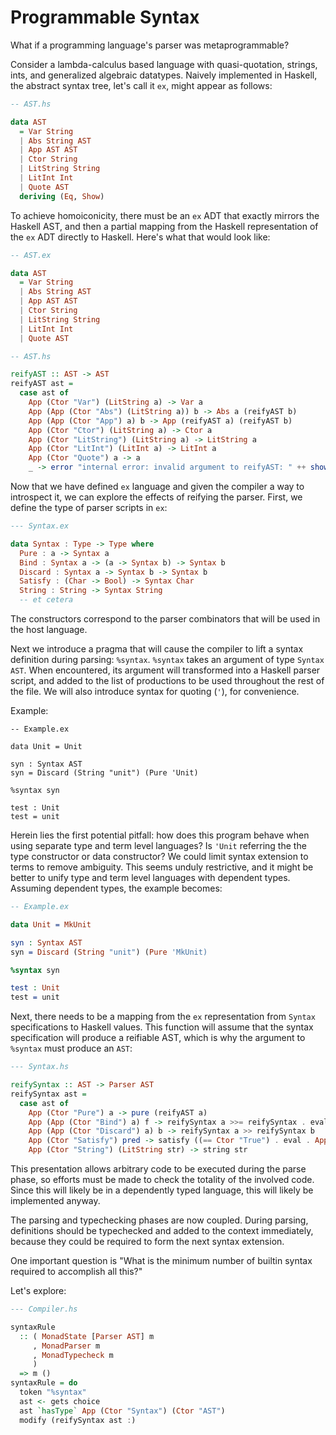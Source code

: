 # Programmable Syntax

What if a programming language's parser was metaprogrammable?

Consider a lambda-calculus based language with quasi-quotation, strings, ints, and generalized algebraic
datatypes. Naively implemented in Haskell, the abstract syntax tree, let's call it `ex`, might appear as
follows:

```haskell
-- AST.hs

data AST
  = Var String
  | Abs String AST
  | App AST AST
  | Ctor String
  | LitString String
  | LitInt Int
  | Quote AST
  deriving (Eq, Show)
```

To achieve homoiconicity, there must be an `ex` ADT that exactly mirrors the Haskell AST, and then
a partial mapping from the Haskell representation of the `ex` ADT directly to Haskell. Here's what
that would look like:

```haskell
-- AST.ex

data AST
  = Var String
  | Abs String AST
  | App AST AST
  | Ctor String
  | LitString String
  | LitInt Int
  | Quote AST
```

```haskell
-- AST.hs

reifyAST :: AST -> AST
reifyAST ast =
  case ast of
    App (Ctor "Var") (LitString a) -> Var a
    App (App (Ctor "Abs") (LitString a)) b -> Abs a (reifyAST b)
    App (App (Ctor "App") a) b -> App (reifyAST a) (reifyAST b)
    App (Ctor "Ctor") (LitString a) -> Ctor a
    App (Ctor "LitString") (LitString a) -> LitString a
    App (Ctor "LitInt") (LitInt a) -> LitInt a
    App (Ctor "Quote") a -> a
    _ -> error "internal error: invalid argument to reifyAST: " ++ show ast
```

Now that we have defined `ex` language and given the compiler a way to introspect it,
we can explore the effects of reifying the parser. First, we define the type of parser
scripts in `ex`:

```haskell
--- Syntax.ex

data Syntax : Type -> Type where
  Pure : a -> Syntax a
  Bind : Syntax a -> (a -> Syntax b) -> Syntax b
  Discard : Syntax a -> Syntax b -> Syntax b
  Satisfy : (Char -> Bool) -> Syntax Char
  String : String -> Syntax String
  -- et cetera
```

The constructors correspond to the parser combinators that will be used in the host language.

Next we introduce a pragma that will cause the compiler to lift a syntax definition during
parsing: `%syntax`. `%syntax` takes an argument of type `Syntax AST`. When encountered, its
argument will transformed into a Haskell parser script, and added to the list of productions
to be used throughout the rest of the file. We will also introduce syntax for quoting (`'`), for
convenience.

Example:
```
-- Example.ex

data Unit = Unit

syn : Syntax AST
syn = Discard (String "unit") (Pure 'Unit)

%syntax syn

test : Unit
test = unit
```

Herein lies the first potential pitfall: how does this program behave when using separate type
and term level languages? Is `'Unit` referring the the type constructor or data constructor?
We could limit syntax extension to terms to remove ambiguity. This seems unduly restrictive,
and it might be better to unify type and term level languages with dependent types. Assuming
dependent types, the example becomes:

```idris
-- Example.ex

data Unit = MkUnit

syn : Syntax AST
syn = Discard (String "unit") (Pure 'MkUnit)

%syntax syn

test : Unit
test = unit
```

Next, there needs to be a mapping from the `ex` representation from `Syntax` specifications to
Haskell values. This function will assume that the syntax specification will produce a reifiable AST,
which is why the argument to `%syntax` must produce an `AST`:

```haskell
--- Syntax.hs

reifySyntax :: AST -> Parser AST
reifySyntax ast =
  case ast of
    App (Ctor "Pure") a -> pure (reifyAST a)
    App (App (Ctor "Bind") a) f -> reifySyntax a >>= reifySyntax . eval . App f . Quote
    App (App (Ctor "Discard") a) b -> reifySyntax a >> reifySyntax b
    App (Ctor "Satisfy") pred -> satisfy ((== Ctor "True") . eval . App pred . LitChar)
    App (Ctor "String") (LitString str) -> string str
```

This presentation allows arbitrary code to be executed during the parse phase, so efforts must
be made to check the totality of the involved code. Since this will likely be in a dependently
typed language, this will likely be implemented anyway.

The parsing and typechecking phases are now coupled. During parsing, definitions should be typechecked
and added to the context immediately, because they could be required to form the next syntax extension.

One important question is "What is the minimum number of builtin syntax required to accomplish all this?"

Let's explore:

```haskell
--- Compiler.hs

syntaxRule
  :: ( MonadState [Parser AST] m
     , MonadParser m
     , MonadTypecheck m
     )
  => m ()
syntaxRule = do
  token "%syntax"
  ast <- gets choice
  ast `hasType` App (Ctor "Syntax") (Ctor "AST")
  modify (reifySyntax ast :)
```
